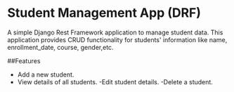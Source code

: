 # Student Management App (DRF)
A simple Django Rest Framework application to manage student data. This application provides CRUD functionality for students' information like name, enrollment_date, course, gender,etc.

##Features
- Add a new student.
- View details of all students.
-Edit student details.
-Delete a student.
